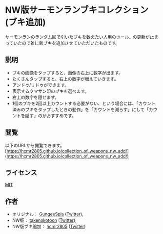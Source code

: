 NW版サーモンランブキコレクション(ブキ追加)
====

サーモンランのランダム回で引いたブキを数えたい人用のツール…の更新が止まっていたので雑に新ブキを追加させていただいたものです。

## 説明

- ブキの画像をタップすると、画像の右上に数字が出ます。
- たくさんタップすると、右上の数字が増えていきます。
- アンドゥ/リドゥができます。
- 表示するクマサン印のブキを選べます。
- 右上の数字を隠せます。
- 1個のブキを2回以上カウントする必要がない、という場合には、「カウント済みのブキをタップしたときの動作」を「カウントを減らす」にして「カウントを隠す」のがおすすめです。

## 閲覧

以下のURLから閲覧できます。  
[https://hcmr2805.github.io/collection_of_weapons_nw_add/](https://hcmr2805.github.io/collection_of_weapons_nw_add/)

## ライセンス

[MIT](https://github.com/takenocotoon/collection_of_weapons_nw/blob/main/LICENSE)

## 作者

- オリジナル： [GungeeSpla](https://github.com/GungeeSpla) ([Twitter](https://twitter.com/GungeeSpla)), 
- NW版： [takenokotoon](https://github.com/takenokotoon) ([Twitter](https://twitter.com/takenokotoon)), 
- NW版ブキ追加： [hcmr2805](https://github.com/hcmr2805) ([Twitter](https://twitter.com/hcmr2805))

